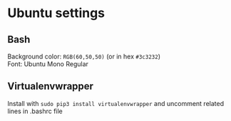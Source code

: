 # Ubuntu settings

## Bash
Background color: `RGB(60,50,50)` (or in hex `#3c3232`)  
Font: Ubuntu Mono Regular

## Virtualenvwrapper
Install with `sudo pip3 install virtualenvwrapper`
and uncomment related lines in .bashrc file
